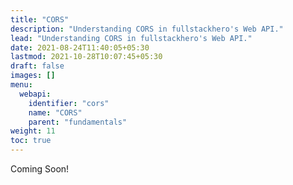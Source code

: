 ```yaml
---
title: "CORS"
description: "Understanding CORS in fullstackhero's Web API."
lead: "Understanding CORS in fullstackhero's Web API."
date: 2021-08-24T11:40:05+05:30
lastmod: 2021-10-28T10:07:45+05:30
draft: false
images: []
menu:
  webapi:
    identifier: "cors"
    name: "CORS"
    parent: "fundamentals"
weight: 11
toc: true
---
```


Coming Soon!
